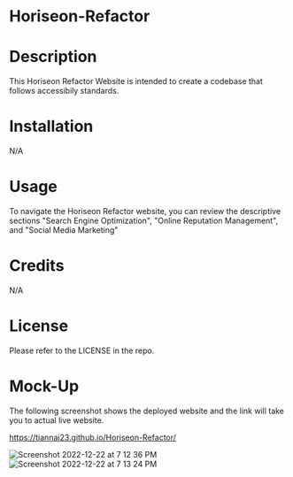# Horiseon-Refactor

<h1>Description</h1>

<p>This Horiseon Refactor Website is intended to create a codebase that follows accessibily standards.</p>

<h1>Installation</h1>

<p>N/A</p>

<h1>Usage</h1>

<p>To navigate the Horiseon Refactor website, you can review the descriptive sections "Search Engine Optimization", "Online Reputation Management", and "Social Media Marketing"</p>

<h1>Credits</h1>

<p>N/A</p>

<h1>License</h1>

<p>Please refer to the LICENSE in the repo.</p>

<h1>Mock-Up</h1>

<p>The following screenshot shows the deployed website and the link will take you to actual live website.</p>

https://tiannaj23.github.io/Horiseon-Refactor/

![Screenshot 2022-12-22 at 7 12 36 PM](https://user-images.githubusercontent.com/118307685/209247401-f20e344b-89a2-4719-87eb-b40c9fb54bc1.png)
![Screenshot 2022-12-22 at 7 13 24 PM](https://user-images.githubusercontent.com/118307685/209247419-8c39c392-e37d-4fcd-b5ed-db721c6633a5.png)
